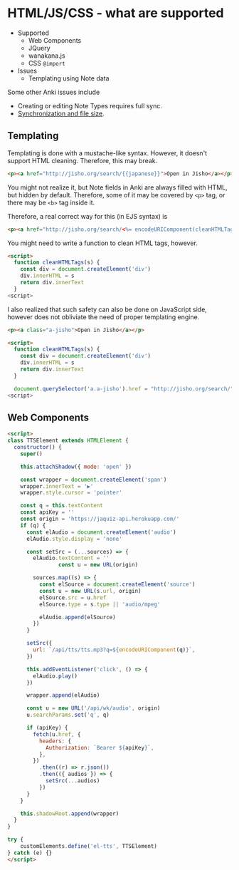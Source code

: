 # HTML/JS/CSS - what are supported

- Supported
  - Web Components
  - JQuery
  - wanakana.js
  - CSS `@import`
- Issues
  - Templating using Note data

Some other Anki issues include

- Creating or editing Note Types requires full sync.
- [Synchronization and file size](/sync-size.md).

## Templating

Templating is done with a mustache-like syntax. However, it doesn't support HTML cleaning. Therefore, this may break.

```html
<p><a href="http://jisho.org/search/{{japanese}}">Open in Jisho</a></p>
```

You might not realize it, but Note fields in Anki are always filled with HTML, but hidden by default. Therefore, some of it may be covered by `<p>` tag, or there may be `<b>` tag inside it.

Therefore, a real correct way for this (in EJS syntax) is

```html
<p><a href="http://jisho.org/search/<%= encodeURIComponent(cleanHTMLTags(japanese)) %>">Open in Jisho</a></p>
```

You might need to write a function to clean HTML tags, however.

```html
<script>
  function cleanHTMLTags(s) {
    const div = document.createElement('div')
    div.innerHTML = s
    return div.innerText
  }
<script>
```

I also realized that such safety can also be done on JavaScript side, however does not obliviate the need of proper templating engine.

```html
<p><a class="a-jisho">Open in Jisho</a></p>

<script>
  function cleanHTMLTags(s) {
    const div = document.createElement('div')
    div.innerHTML = s
    return div.innerText
  }

  document.querySelector('a.a-jisho').href = "http://jisho.org/search/" + encodeURIComponent(cleanHTMLTags("<%= japanese %>"))
<script>
```

## Web Components

```html
<script>
class TTSElement extends HTMLElement {
  constructor() {
    super()

    this.attachShadow({ mode: 'open' })

    const wrapper = document.createElement('span')
    wrapper.innerText = '▶️'
    wrapper.style.cursor = 'pointer'

    const q = this.textContent
    const apiKey = ''
    const origin = 'https://jaquiz-api.herokuapp.com/'
    if (q) {
      const elAudio = document.createElement('audio')
      elAudio.style.display = 'none'

      const setSrc = (...sources) => {
        elAudio.textContent = ''
				const u = new URL(origin)

        sources.map((s) => {
          const elSource = document.createElement('source')
          const u = new URL(s.url, origin)
          elSource.src = u.href
          elSource.type = s.type || 'audio/mpeg'

          elAudio.append(elSource)
        })
      }

      setSrc({
        url: `/api/tts/tts.mp3?q=${encodeURIComponent(q)}`,
      })

      this.addEventListener('click', () => {
        elAudio.play()
      })

      wrapper.append(elAudio)

      const u = new URL('/api/wk/audio', origin)
      u.searchParams.set('q', q)

      if (apiKey) {
        fetch(u.href, {
          headers: {
            Authorization: `Bearer ${apiKey}`,
          },
        })
          .then((r) => r.json())
          .then(({ audios }) => {
            setSrc(...audios)
          })
      }
    }

    this.shadowRoot.append(wrapper)
  }
}

try {
	customElements.define('el-tts', TTSElement)
} catch (e) {}
</script>
```
